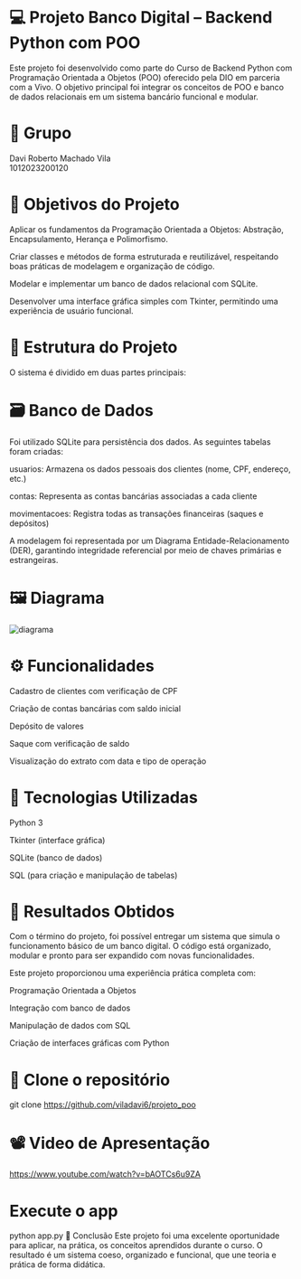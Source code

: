 # 💻 Projeto Banco Digital – Backend Python com POO
Este projeto foi desenvolvido como parte do Curso de Backend Python com Programação Orientada a Objetos (POO) oferecido pela DIO em parceria com a Vivo. O objetivo principal foi integrar os conceitos de POO e banco de dados relacionais em um sistema bancário funcional e modular.

# 👤 Grupo
Davi Roberto Machado Vila  
1012023200120

# 🧠 Objetivos do Projeto
Aplicar os fundamentos da Programação Orientada a Objetos:
Abstração, Encapsulamento, Herança e Polimorfismo.

Criar classes e métodos de forma estruturada e reutilizável, respeitando boas práticas de modelagem e organização de código.

Modelar e implementar um banco de dados relacional com SQLite.

Desenvolver uma interface gráfica simples com Tkinter, permitindo uma experiência de usuário funcional.

# 🧱 Estrutura do Projeto
O sistema é dividido em duas partes principais:

# 🗃️ Banco de Dados
Foi utilizado SQLite para persistência dos dados. As seguintes tabelas foram criadas:

usuarios: Armazena os dados pessoais dos clientes (nome, CPF, endereço, etc.)

contas: Representa as contas bancárias associadas a cada cliente

movimentacoes: Registra todas as transações financeiras (saques e depósitos)

A modelagem foi representada por um Diagrama Entidade-Relacionamento (DER), garantindo integridade referencial por meio de chaves primárias e estrangeiras.

# 🖼️ Diagrama
![diagrama](https://github.com/user-attachments/assets/77256548-89d4-423f-b129-287b53336987)

# ⚙️ Funcionalidades
Cadastro de clientes com verificação de CPF

Criação de contas bancárias com saldo inicial

Depósito de valores

Saque com verificação de saldo

Visualização do extrato com data e tipo de operação

# 🧩 Tecnologias Utilizadas
Python 3

Tkinter (interface gráfica)

SQLite (banco de dados)

SQL (para criação e manipulação de tabelas)

# 📝 Resultados Obtidos
Com o término do projeto, foi possível entregar um sistema que simula o funcionamento básico de um banco digital. O código está organizado, modular e pronto para ser expandido com novas funcionalidades.

Este projeto proporcionou uma experiência prática completa com:

Programação Orientada a Objetos

Integração com banco de dados

Manipulação de dados com SQL

Criação de interfaces gráficas com Python

# 📁 Clone o repositório
git clone https://github.com/viladavi6/projeto_poo

# 📽️ Video de Apresentação
https://www.youtube.com/watch?v=bAOTCs6u9ZA

# Execute o app
python app.py
📌 Conclusão
Este projeto foi uma excelente oportunidade para aplicar, na prática, os conceitos aprendidos durante o curso. O resultado é um sistema coeso, organizado e funcional, que une teoria e prática de forma didática.
